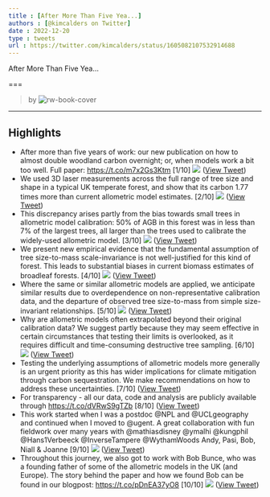 ```yaml
---
title : [After More Than Five Yea...]
authors : [@kimcalders on Twitter]
date : 2022-12-20
type : tweets
url : https://twitter.com/kimcalders/status/1605082107532914688
---
```

After More Than Five Yea...

===
> by 
![rw-book-cover](https://pbs.twimg.com/profile_images/734745600353284096/vRgQvPe1.jpg)
---

## Highlights
- After more than five years of work: our new publication on how to almost double woodland carbon overnight; or, when models work a bit too well.
  Full paper: https://t.co/m7x2Gs3Ktm
  [1/10] 
  ![](https://pbs.twimg.com/media/FkZjyhQXEAEbr0x.jpg) ([View Tweet](https://twitter.com/kimcalders/status/1605082107532914688))
- We used 3D laser measurements across the full range of tree size and shape in a typical UK temperate forest, and show that its carbon 1.77 times more than current allometric model estimates.
  [2/10] 
  ![](https://pbs.twimg.com/media/FkZkGOyWQAAMOQ8.jpg) ([View Tweet](https://twitter.com/kimcalders/status/1605082114193444864))
- This discrepancy arises partly from the bias towards small trees in allometric model calibration: 50% of AGB in this forest was in less than 7% of the largest trees, all larger than the trees used to calibrate the widely-used allometric model.
  [3/10] 
  ![](https://pbs.twimg.com/media/FkZkOzbXgAAghPt.png) ([View Tweet](https://twitter.com/kimcalders/status/1605082119302021122))
- We present new empirical evidence that the fundamental assumption of tree size-to-mass scale-invariance is not well-justified for this kind of forest. This leads to substantial biases in current biomass estimates of broadleaf forests.
  [4/10] 
  ![](https://pbs.twimg.com/media/FkZkYa7X0AAekXw.jpg) ([View Tweet](https://twitter.com/kimcalders/status/1605082127028015104))
- Where the same or similar allometric models are applied, we anticipate similar results due to overdependence on non-representative calibration data, and the departure of observed tree size-to-mass from simple size-invariant relationships.
  [5/10] 
  ![](https://pbs.twimg.com/media/FkZkj-wXwAA5ngL.png) ([View Tweet](https://twitter.com/kimcalders/status/1605082133315440641))
- Why are allometric models often extrapolated beyond their original calibration data? We suggest partly because they may seem effective in certain circumstances that testing their limits is overlooked, as it requires difficult and time-consuming destructive tree sampling.
  [6/10] 
  ![](https://pbs.twimg.com/media/FkZksBnXkAAVeg9.jpg) ([View Tweet](https://twitter.com/kimcalders/status/1605082138315051009))
- Testing the underlying assumptions of allometric models more generally is an urgent priority as this has wider implications for climate mitigation through carbon sequestration. We make recommendations on how to address these uncertainties.
  [7/10] ([View Tweet](https://twitter.com/kimcalders/status/1605082140437266433))
- For transparency - all our data, code and analysis are publicly available through https://t.co/dVRwS9gTZb
  [8/10] ([View Tweet](https://twitter.com/kimcalders/status/1605082142668718088))
- This work started when I was a postdoc @NPL and @UCLgeography and continued when I moved to @ugent. A great collaboration with fun fieldwork over many years with @mathiasdisney @ymalhi @kungphil @Hans1Verbeeck @InverseTampere @WythamWoods Andy, Pasi, Bob, Niall & Joanne
  [9/10] 
  ![](https://pbs.twimg.com/media/FkZlNXDXEAEb2Md.jpg) ([View Tweet](https://twitter.com/kimcalders/status/1605082146799964160))
- Throughout this journey, we also got to work with Bob Bunce, who was a founding father of some of the allometric models in the UK (and Europe).
  The story behind the paper and how we found Bob can be found in our blogpost: https://t.co/pDnEA37yO8
  [10/10] 
  ![](https://pbs.twimg.com/media/FkbO8BOXkAExydA.jpg) ([View Tweet](https://twitter.com/kimcalders/status/1605197911234584576))
